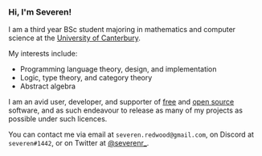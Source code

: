 ### Hi, I'm Severen!

I am a third year BSc student majoring in mathematics and computer science at the
[University of Canterbury](https://www.canterbury.ac.nz/).

My interests include:
+ Programming language theory, design, and implementation
+ Logic, type theory, and category theory
+ Abstract algebra

I am an avid user, developer, and supporter of [free](https://www.gnu.org/philosophy/free-sw.en.html)
and [open source](https://opensource.org/osd) software, and as such endeavour to release as many of my
projects as possible under such licences.

You can contact me via email at `severen.redwood@gmail.com`, on Discord at `severen#1442`, or on Twitter at
[@severenr_](https://twitter.com/severenr_/).

<!-- TODO: Add this when I actually get my website up and running -->
<!-- Everything about me and my projects are also available on [my website](https://example.org/). -->
